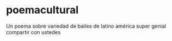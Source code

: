 # poemacultural
Un poema sobre variedad de bailes de latino américa super genial compartir con ustedes
